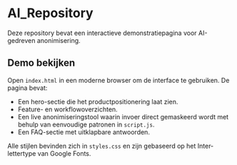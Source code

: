 # AI_Repository

Deze repository bevat een interactieve demonstratiepagina voor AI-gedreven anonimisering.

## Demo bekijken

Open `index.html` in een moderne browser om de interface te gebruiken. De pagina bevat:

- Een hero-sectie die het productpositionering laat zien.
- Feature- en workflowoverzichten.
- Een live anonimiseringstool waarin invoer direct gemaskeerd wordt met behulp van eenvoudige patronen in `script.js`.
- Een FAQ-sectie met uitklapbare antwoorden.

Alle stijlen bevinden zich in `styles.css` en zijn gebaseerd op het Inter-lettertype van Google Fonts.